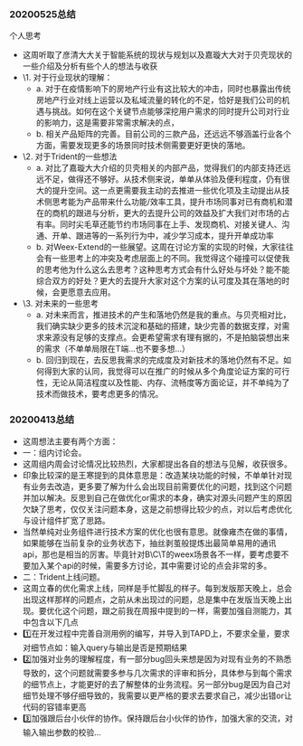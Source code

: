 ### 20200525总结

个人思考

- 这周听取了彦清大大关于智能系统的现状与规划以及嘉璇大大对于贝壳现状的一些介绍及分析有些个人的想法与收获
- \1. 对于行业现状的理解：
  - a. 对于在疫情影响下的房地产行业有这比较大的冲击，同时也暴露出传统房地产行业对线上运营以及私域流量的转化的不足，恰好是我们公司的机遇与挑战。如何在这个关键节点能够深挖用户需求的同时提升公司对行业的影响力，这是需要非常需求解决的点，
  - b. 相关产品矩阵的完善。目前公司的三款产品，还远远不够涵盖行业各个方面，需要发现更多的场景同时技术侧需要更好更快的落地。
- \2. 对于Trident的一些想法
  - a. 对比了嘉璇大大介绍的贝壳相关的内部产品，觉得我们的内部支持还远远不足，做得还不够好。从技术侧来说，单单从体验及便利程度，仍有很大的提升空间。这一点更需要我主动的去推进一些优化项及主动提出从技术侧思考能为产品带来什么功能/效率工具，提升市场同事对已有商机和潜在的商机的跟进与分析，更大的去提升公司的效益及扩大我们对市场的占有率。同时尖毛草还能节约市场同事在上手、发现商机、对接关键人、沟通、开单、跟进等的一系列行为中，减少学习成本，提升开单成功率
  - b. 对Weex-Extend的一些展望。这周在讨论方案的实现的时候，大家往往会有一些思考上的冲突及考虑层面上的不同。我觉得这个碰撞可以促使我的思考他为什么这么去思考？这种思考方式会有什么好处与坏处？能不能综合双方的好处？更大的去提升大家对这个方案的认可度及其在落地的时候，会更愿意去应用。
- \3. 对未来的一些思考
  - a. 对未来而言，推进技术的产生和落地仍然是我的重点。与贝壳相对比，我们确实缺少更多的技术沉淀和基础的搭建，缺少完善的数据支撑，对需求来源没有足够的支撑点。会更希望需求有理有据的，不是拍脑袋想出来的需求（不单单局限在T端...也不要多想...）
  - b. 回归到现在，去反思我需求的完成度及对新技术的落地仍然有不足。如何得到大家的认同，我觉得可以在推广的时候从多个角度论证方案的可行性，无论从简洁程度以及性能、内存、流畅度等方面论证，并不单纯为了技术而做技术，要考虑更多的情况。

### 20200413总结

- 这周想法主要有两个方面：
- 一：组内讨论会。
- 这周组内周会讨论情况比较热烈，大家都提出各自的想法与见解，收获很多。
- 印象比较深的是王寒提到的具体意思是：改造某块功能的时候，不单单针对现有业务去改造，更多要了解为什么会出现目前需要优化的问题，找到这个问题并加以解决。反思到自己在做优化or需求的本身，确实对源头问题产生的原因欠缺了思考，仅仅关注问题本身，这是之前想得比较少的点，对以后考虑优化与设计组件扩宽了思路。
- 当然单纯对业务组件进行技术方案的优化也很有意思。就像雍杰在做的事情，如果能够在当前复杂的业务状态下，抽丝剥茧般提炼出最简单易用的通讯api，那也是相当的厉害。毕竟针对B\C\T的weex场景各不一样，要考虑要不要加入某个api的时候，需要多方讨论，其中需要讨论的点会非常的多。
- 二：Trident上线问题。
- 这周立春的优化需求上线，同样是手忙脚乱的样子。每到发版那天晚上，总会出现这样那样的问题点，之前从未出现过的问题，总是集中在发版当天晚上出现。要优化这个问题，跟之前我在周报中提到的一样，需要加强自测能力，其中包含以下几点
- 1️⃣在开发过程中完善自测用例的编写，并导入到TAPD上，不要求全量，要求对细节点如：输入query与输出是否是预期结果
- 2️⃣加强对业务的理解程度，有一部分bug回头来想是因为对现有业务的不熟悉导致的，这个问题就需要多参与几次需求的评审和拆分，具体参与到每个需求的细节点上，才能更好的去了解整体的业务流程。另一部分bug是因为自己对细节处理不够仔细导致的，我需要以更严格的要求去要求自己，减少出错or让代码的容错率更高
- 3️⃣加强跟后台小伙伴的协作。保持跟后台小伙伴的协作，加强大家的交流，对输入输出参数的校验...

